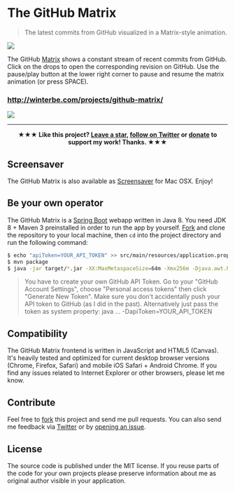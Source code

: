 The GitHub Matrix
====================

<blockquote>The latest commits from GitHub visualized in a Matrix-style animation.</blockquote>

<img src="http://winterbe.com/image/matrix-has-you.gif">

The GitHub [Matrix](http://en.wikipedia.org/wiki/The_Matrix) shows a constant stream of recent commits from GitHub. Click on the drops to open the corresponding revision on GitHub. Use the pause/play button at the lower right corner to pause and resume the matrix animation (or press SPACE).

### http://winterbe.com/projects/github-matrix/

<img src="http://winterbe.com/image/matrix.png">

---

<p align="center">
<strong>★★★ Like this project? <a href="https://github.com/winterbe/github-matrix/stargazers">Leave a star</a>, <a href="https://twitter.com/winterbe_">follow on Twitter</a> or <a href="https://www.paypal.me/winterbe">donate</a> to support my work! Thanks. ★★★</strong>
</p>

## Screensaver

The GitHub Matrix is also available as [Screensaver](https://github.com/winterbe/github-matrix-screensaver) for Mac OSX. Enjoy!

## Be your own operator

The GitHub Matrix is a [Spring Boot](http://projects.spring.io/spring-boot/) webapp written in Java 8. You need JDK 8 + Maven 3 preinstalled in order to run the app by yourself. [Fork](https://github.com/winterbe/github-matrix/fork) and clone the repository to your local machine, then `cd` into the project directory and run the following command:

```bash
$ echo "apiToken=YOUR_API_TOKEN" >> src/main/resources/application.properties 
$ mvn package
$ java -jar target/*.jar -XX:MaxMetaspaceSize=64m -Xmx256m -Djava.awt.headless=true
```

<blockquote>You have to create your own GitHub API Token. Go to your "GitHub Account Settings", choose "Personal access tokens" then click "Generate New Token". Make sure you don't accidentally push your API token to GitHub (as I did in the past). Alternatively just pass the token as system property: java ... -DapiToken=YOUR_API_TOKEN</blockquote>

## Compatibility

The GitHub Matrix frontend is written in JavaScript and HTML5 (Canvas). It's heavily tested and optimized for current desktop browser versions (Chrome, Firefox, Safari) and mobile iOS Safari + Android Chrome. If you find any issues related to Internet Explorer or other browsers, please let me know.

## Contribute

Feel free to [fork](https://github.com/winterbe/github-matrix/fork) this project and send me pull requests. You can also send me feedback via [Twitter](https://twitter.com/benontherun) or by [opening an issue](https://github.com/winterbe/github-matrix/issues).

## License

The source code is published under the MIT license. If you reuse parts of the code for your own projects please preserve information about me as original author visible in your application.
